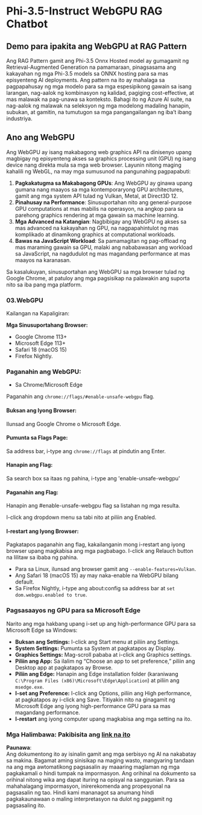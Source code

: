 # Phi-3.5-Instruct WebGPU RAG Chatbot

## Demo para ipakita ang WebGPU at RAG Pattern

Ang RAG Pattern gamit ang Phi-3.5 Onnx Hosted model ay gumagamit ng Retrieval-Augmented Generation na pamamaraan, pinagsasama ang kakayahan ng mga Phi-3.5 models sa ONNX hosting para sa mas episyenteng AI deployments. Ang pattern na ito ay mahalaga sa pagpapahusay ng mga modelo para sa mga espesipikong gawain sa isang larangan, nag-aalok ng kombinasyon ng kalidad, pagiging cost-effective, at mas malawak na pag-unawa sa konteksto. Bahagi ito ng Azure AI suite, na nag-aalok ng malawak na seleksyon ng mga modelong madaling hanapin, subukan, at gamitin, na tumutugon sa mga pangangailangan ng iba’t ibang industriya.

## Ano ang WebGPU 
Ang WebGPU ay isang makabagong web graphics API na dinisenyo upang magbigay ng episyenteng akses sa graphics processing unit (GPU) ng isang device nang direkta mula sa mga web browser. Layunin nitong maging kahalili ng WebGL, na may mga sumusunod na pangunahing pagpapabuti:

1. **Pagkakatugma sa Makabagong GPUs**: Ang WebGPU ay ginawa upang gumana nang maayos sa mga kontemporaryong GPU architectures, gamit ang mga system API tulad ng Vulkan, Metal, at Direct3D 12.
2. **Pinahusay na Performance**: Sinusuportahan nito ang general-purpose GPU computations at mas mabilis na operasyon, na angkop para sa parehong graphics rendering at mga gawain sa machine learning.
3. **Mga Advanced na Katangian**: Nagbibigay ang WebGPU ng akses sa mas advanced na kakayahan ng GPU, na nagpapahintulot ng mas komplikado at dinamikong graphics at computational workloads.
4. **Bawas na JavaScript Workload**: Sa pamamagitan ng pag-offload ng mas maraming gawain sa GPU, malaki ang nababawasan ang workload sa JavaScript, na nagdudulot ng mas magandang performance at mas maayos na karanasan.

Sa kasalukuyan, sinusuportahan ang WebGPU sa mga browser tulad ng Google Chrome, at patuloy ang mga pagsisikap na palawakin ang suporta nito sa iba pang mga platform.

### 03.WebGPU
Kailangan na Kapaligiran:

**Mga Sinusuportahang Browser:** 
- Google Chrome 113+
- Microsoft Edge 113+
- Safari 18 (macOS 15)
- Firefox Nightly.

### Paganahin ang WebGPU:

- Sa Chrome/Microsoft Edge 

Paganahin ang `chrome://flags/#enable-unsafe-webgpu` flag.

#### Buksan ang Iyong Browser:
Ilunsad ang Google Chrome o Microsoft Edge.

#### Pumunta sa Flags Page:
Sa address bar, i-type ang `chrome://flags` at pindutin ang Enter.

#### Hanapin ang Flag:
Sa search box sa itaas ng pahina, i-type ang 'enable-unsafe-webgpu'

#### Paganahin ang Flag:
Hanapin ang #enable-unsafe-webgpu flag sa listahan ng mga resulta.

I-click ang dropdown menu sa tabi nito at piliin ang Enabled.

#### I-restart ang Iyong Browser:

Pagkatapos paganahin ang flag, kakailanganin mong i-restart ang iyong browser upang magkabisa ang mga pagbabago. I-click ang Relauch button na lilitaw sa ibaba ng pahina.

- Para sa Linux, ilunsad ang browser gamit ang `--enable-features=Vulkan`.
- Ang Safari 18 (macOS 15) ay may naka-enable na WebGPU bilang default.
- Sa Firefox Nightly, i-type ang about:config sa address bar at `set dom.webgpu.enabled to true`.

### Pagsasaayos ng GPU para sa Microsoft Edge 

Narito ang mga hakbang upang i-set up ang high-performance GPU para sa Microsoft Edge sa Windows:

- **Buksan ang Settings:** I-click ang Start menu at piliin ang Settings.
- **System Settings:** Pumunta sa System at pagkatapos ay Display.
- **Graphics Settings:** Mag-scroll pababa at i-click ang Graphics settings.
- **Piliin ang App:** Sa ilalim ng “Choose an app to set preference,” piliin ang Desktop app at pagkatapos ay Browse.
- **Piliin ang Edge:** Hanapin ang Edge installation folder (karaniwang `C:\Program Files (x86)\Microsoft\Edge\Application`) at piliin ang `msedge.exe`.
- **I-set ang Preference:** I-click ang Options, piliin ang High performance, at pagkatapos ay i-click ang Save.
Titiyakin nito na ginagamit ng Microsoft Edge ang iyong high-performance GPU para sa mas magandang performance.
- **I-restart** ang iyong computer upang magkabisa ang mga setting na ito.

### Mga Halimbawa: Pakibisita ang [link na ito](https://github.com/microsoft/aitour-exploring-cutting-edge-models/tree/main/src/02.ONNXRuntime/01.WebGPUChatRAG)

**Paunawa**:  
Ang dokumentong ito ay isinalin gamit ang mga serbisyo ng AI na nakabatay sa makina. Bagamat aming sinisikap na maging wasto, mangyaring tandaan na ang mga awtomatikong pagsasalin ay maaaring maglaman ng mga pagkakamali o hindi tumpak na impormasyon. Ang orihinal na dokumento sa orihinal nitong wika ang dapat ituring na opisyal na sanggunian. Para sa mahahalagang impormasyon, inirerekomenda ang propesyonal na pagsasalin ng tao. Hindi kami mananagot sa anumang hindi pagkakaunawaan o maling interpretasyon na dulot ng paggamit ng pagsasaling ito.